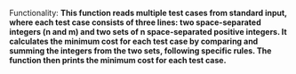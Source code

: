 Functionality: **This function reads multiple test cases from standard input, where each test case consists of three lines: two space-separated integers (n and m) and two sets of n space-separated positive integers. It calculates the minimum cost for each test case by comparing and summing the integers from the two sets, following specific rules. The function then prints the minimum cost for each test case.**